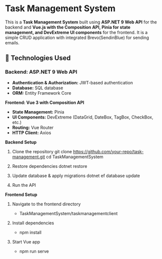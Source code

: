 # Task Management System

This is a **Task Management System** built using **ASP.NET 9 Web API** for the backend and **Vue.js with the Composition API, Pinia for state management, and DevExtreme UI components** for the frontend.
It is a simple CRUD application with integrated Brevo(SendinBlue) for sending emails.
## 🚀 Technologies Used
### **Backend: ASP.NET 9 Web API**
- **Authentication & Authorization:** JWT-based authentication
- **Database:** SQL database
- **ORM:** Entity Framework Core

**Frontend: Vue 3 with Composition API**
- **State Management:** Pinia
- **UI Components:** DevExtreme (DataGrid, DateBox, TagBox, CheckBox, etc.)
- **Routing:** Vue Router
- **HTTP Client:** Axios

**Backend Setup**
1. Clone the repository
   git clone https://github.com/your-repo/task-management.git
   cd TaskManagementSystem

2. Restore dependencies
    dotnet restore
3. Update database & apply migrations
    dotnet ef database update
4. Run the API

   
 **Frontend Setup**
   1. Navigate to the frontend directory

      - TaskManagementSystem/taskmanagementclient
      
   2. Install dependencies
      
         - npm install
      
   3. Start Vue app
      
        - npm run serve
        

   
